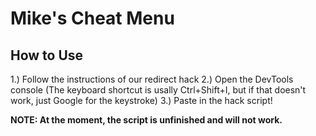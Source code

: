 # Mike's Cheat Menu

## How to Use

1.) Follow the instructions of our redirect hack
2.) Open the DevTools console (The keyboard shortcut is usally Ctrl+Shift+I, but if that doesn't work, just Google for the keystroke)
3.) Paste in the hack script!

**NOTE: At the moment, the script is unfinished and will not work.**
